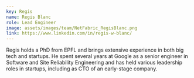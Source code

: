 ```yaml
---
key: Regis
name: Regis Blanc
role: Lead Engineer
image: assets/images/team/NetFabric_RegisBlanc.png
link: https://www.linkedin.com/in/regis-w-blanc/
---
```


Regis holds a PhD from EPFL and brings extensive experience in both big tech and startups. He spent several years at Google as a senior engineer in Software and Site Reliability Engineering and has held various leadership roles in startups, including as CTO of an early-stage company.